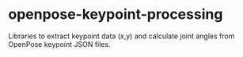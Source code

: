 # openpose-keypoint-processing
Libraries to extract keypoint data (x,y) and calculate joint angles from OpenPose keypoint JSON files.
